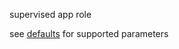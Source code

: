 supervised app role

see [defaults](https://github.com/eggsby/ansible-supervisor/blob/master/supervise/defaults/main.yaml) for supported parameters
